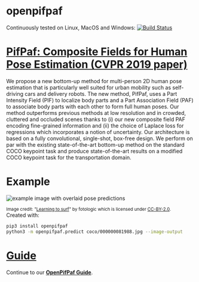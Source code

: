 # openpifpaf

Continuously tested on Linux, MacOS and Windows: [![Build Status](https://travis-ci.org/vita-epfl/openpifpaf.svg?branch=master)](https://travis-ci.org/vita-epfl/openpifpaf)<br />


# [PifPaf: Composite Fields for Human Pose Estimation (CVPR 2019 paper)](http://openaccess.thecvf.com/content_CVPR_2019/html/Kreiss_PifPaf_Composite_Fields_for_Human_Pose_Estimation_CVPR_2019_paper.html)
<!-- [arxiv.org/abs/1903.06593](https://arxiv.org/abs/1903.06593) -->

We propose a new bottom-up method for multi-person 2D human pose
estimation that is particularly well suited for urban mobility such as self-driving cars
and delivery robots. The new method, PifPaf, uses a Part Intensity Field (PIF) to
localize body parts and a Part Association Field (PAF) to associate body parts with each other to form
full human poses.
Our method outperforms previous methods at low resolution and in crowded,
cluttered and occluded scenes
thanks to (i) our new composite field PAF encoding fine-grained information and (ii) the choice of Laplace loss for regressions which incorporates a notion of uncertainty.
Our architecture is based on a fully
convolutional, single-shot, box-free design.
We perform on par with the existing
state-of-the-art bottom-up method on the standard COCO keypoint task
and produce state-of-the-art results on a modified COCO keypoint task for
the transportation domain.


# Example

![example image with overlaid pose predictions](https://github.com/vita-epfl/openpifpaf/raw/master/docs/coco/000000081988.jpg.predictions.png)

<small>Image credit: "[Learning to surf](https://www.flickr.com/photos/fotologic/6038911779/in/photostream/)" by fotologic which is licensed under [CC-BY-2.0].</small><br />
Created with:
```sh
pip3 install openpifpaf
python3 -m openpifpaf.predict coco/000000081988.jpg --image-output
```


# [Guide](https://vita-epfl.github.io/openpifpaf/intro.html)

Continue to our __[OpenPifPaf Guide](https://vita-epfl.github.io/openpifpaf/intro.html)__.


[CC-BY-2.0]: https://creativecommons.org/licenses/by/2.0/
